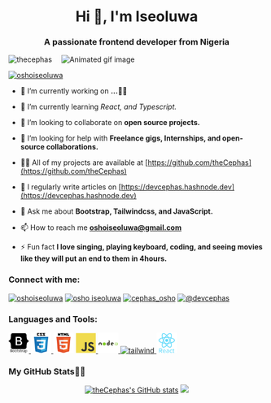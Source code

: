 <h1 align="center">Hi 👋, I'm Iseoluwa</h1>
<h3 align="center">A passionate frontend developer from Nigeria</h3>
<img src="https://camo.githubusercontent.com/cae12fddd9d6982901d82580bdf321d81fb299141098ca1c2d4891870827bf17/68747470733a2f2f6d69726f2e6d656469756d2e636f6d2f6d61782f313336302f302a37513379765349765f7430696f4a2d5a2e676966" alt="Animated gif image" width=400 align="right">

<p align="left"> <img src="https://komarev.com/ghpvc/?username=thecephas&label=Profile%20views&color=0e75b6&style=flat" alt="thecephas" /> </p>

<p align="left"> <a href="https://twitter.com/oshoiseoluwa" target="blank"><img src="https://img.shields.io/twitter/follow/oshoiseoluwa?logo=twitter&style=for-the-badge" alt="oshoiseoluwa" /></a> </p>

- 🔭 I’m currently working on **...🤫🤫**

- 🌱 I’m currently learning *React, and Typescript.*

- 👯 I’m looking to collaborate on **open source projects.**

- 🤝 I’m looking for help with **Freelance gigs, Internships, and open-source collaborations.**

- 👨‍💻 All of my projects are available at [https://github.com/theCephas](https://github.com/theCephas)

- 📝 I regularly write articles on [https://devcephas.hashnode.dev](https://devcephas.hashnode.dev)

- 💬 Ask me about **Bootstrap, Tailwindcss, and JavaScript.**

- 📫 How to reach me **oshoiseoluwa@gmail.com**

- ⚡ Fun fact **I love singing, playing keyboard, coding, and seeing movies like they will put an end to them in 4hours.**

<h3 align="left">Connect with me:</h3>
<p align="left">
<a href="https://twitter.com/oshoiseoluwa" target="blank"><img align="center" src="https://raw.githubusercontent.com/rahuldkjain/github-profile-readme-generator/master/src/images/icons/Social/twitter.svg" alt="oshoiseoluwa" height="30" width="40" /></a>
<a href="https://linkedin.com/in/iseoluwa-osho" target="blank"><img align="center" src="https://raw.githubusercontent.com/rahuldkjain/github-profile-readme-generator/master/src/images/icons/Social/linked-in-alt.svg" alt="osho iseoluwa" height="30" width="40" /></a>
<a href="https://instagram.com/cephas_osho?igshid=ZDdkNTZiNTM=" target="blank"><img align="center" src="https://raw.githubusercontent.com/rahuldkjain/github-profile-readme-generator/master/src/images/icons/Social/instagram.svg" alt="cephas_osho" height="30" width="40" /></a>
<a href="https://hashnode.com/@devcephas" target="blank"><img align="center" src="https://raw.githubusercontent.com/rahuldkjain/github-profile-readme-generator/master/src/images/icons/Social/hashnode.svg" alt="@devcephas" height="30" width="40" /></a>
</p>

<h3 align="left">Languages and Tools:</h3>
<p align="left"> <a href="https://getbootstrap.com" target="_blank" rel="noreferrer"> <img src="https://raw.githubusercontent.com/devicons/devicon/master/icons/bootstrap/bootstrap-plain-wordmark.svg" alt="bootstrap" width="40" height="40"/> </a> <a href="https://www.w3schools.com/css/" target="_blank" rel="noreferrer"> <img src="https://raw.githubusercontent.com/devicons/devicon/master/icons/css3/css3-original-wordmark.svg" alt="css3" width="40" height="40"/> </a> <img src="https://raw.githubusercontent.com/devicons/devicon/master/icons/html5/html5-original-wordmark.svg" alt="html5" width="40" height="40"/> </a> <a href="https://developer.mozilla.org/en-US/docs/Web/JavaScript" target="_blank" rel="noreferrer"> <img src="https://raw.githubusercontent.com/devicons/devicon/master/icons/javascript/javascript-original.svg" alt="javascript" width="40" height="40"/> </a> <a href="https://nodejs.org" target="_blank" rel="noreferrer"> <img src="https://raw.githubusercontent.com/devicons/devicon/master/icons/nodejs/nodejs-original-wordmark.svg" alt="nodejs" width="40" height="40"/> </a> <a href="https://tailwindcss.com/" target="_blank" rel="noreferrer"> <img src="https://www.vectorlogo.zone/logos/tailwindcss/tailwindcss-icon.svg" alt="tailwind" width="40" height="40"/> </a> <a href="https://react.dev/" target="_blank" rel="noreferrer"> <img src="https://raw.githubusercontent.com/devicons/devicon/master/icons/react/react-original-wordmark.svg" alt="react" width="40" height="40"/> </a> </p>

<h3>My GitHub Stats👨‍💻</h3>

<div align="center">
<a href="http://www.github.com/theCephas"><img src="https://github-readme-stats.vercel.app/api?username=theCephas&show_icons=true&hide=prs,&count_private=true&title_color=0891b2&text_color=ffffff&icon_color=0891b2&bg_color=1c1917&hide_border=true&show_icons=true" alt="theCephas's GitHub stats" /></a>
 <a href="http://www.github.com/theCephas"><img src="https://github-readme-streak-stats.herokuapp.com/?user=theCephas&stroke=ffffff&background=1c1917&ring=0891b2&fire=0891b2&currStreakNum=ffffff&currStreakLabel=0891b2&sideNums=ffffff&sideLabels=ffffff&dates=ffffff&hide_border=true" /></a>
</div>

<br clear="both">

